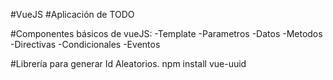 #VueJS
#Aplicación de TODO 

#Componentes básicos de vueJS:
-Template
-Parametros
-Datos
-Metodos
-Directivas 
-Condicionales
 -Eventos

#Librería para generar Id Aleatorios.
npm install vue-uuid
  
